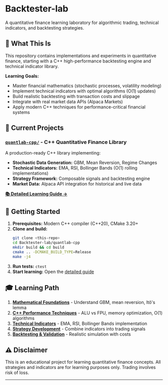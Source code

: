 # Backtester-lab

A quantitative finance learning laboratory for algorithmic trading, technical indicators, and backtesting strategies.

## 🎯 What This Is

This repository contains implementations and experiments in quantitative finance, starting with a C++ high-performance backtesting engine and technical indicator library.

**Learning Goals:**
- Master financial mathematics (stochastic processes, volatility modeling)
- Implement technical indicators with optimal algorithms (O(1) updates)
- Build realistic backtesting with transaction costs and slippage
- Integrate with real market data APIs (Alpaca Markets)
- Apply modern C++ techniques for performance-critical financial systems

## 📁 Current Projects

### [`quantlab-cpp/`](./quantlab-cpp/) - C++ Quantitative Finance Library
A production-ready C++ library implementing:
- **Stochastic Data Generation:** GBM, Mean Reversion, Regime Changes
- **Technical Indicators:** EMA, RSI, Bollinger Bands (O(1) rolling implementations)
- **Strategy Framework:** Composable signals and backtesting engine
- **Market Data:** Alpaca API integration for historical and live data

**[📚 Detailed Learning Guide →](./quantlab-cpp/README.md)**

## 🚀 Getting Started

1. **Prerequisites:** Modern C++ compiler (C++20), CMake 3.20+
2. **Clone and build:**
   ```bash
   git clone <this-repo>
   cd Backtester-lab/quantlab-cpp
   mkdir build && cd build
   cmake .. -DCMAKE_BUILD_TYPE=Release
   make -j4
   ```
3. **Run tests:** `ctest`
4. **Start learning:** Open the [detailed guide](./quantlab-cpp/README.md)

## 🎓 Learning Path

1. **[Mathematical Foundations](./quantlab-cpp/README.md#-financial-mathematics-foundations)** - Understand GBM, mean reversion, Itô's lemma
2. **[C++ Performance Techniques](./quantlab-cpp/README.md#-c-performance-techniques-for-quantitative-finance)** - ALU vs FPU, memory optimization, O(1) algorithms
3. **[Technical Indicators](./quantlab-cpp/README.md#-technical-indicators-mathematics)** - EMA, RSI, Bollinger Bands implementation
4. **[Strategy Development](./quantlab-cpp/README.md#-project-architecture)** - Combine indicators into trading signals
5. **[Backtesting & Validation](./quantlab-cpp/README.md#-testing-and-validation)** - Realistic simulation with costs

## ⚠️ Disclaimer

This is an educational project for learning quantitative finance concepts. All strategies and indicators are for learning purposes only. Trading involves risk of loss.

---